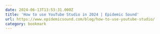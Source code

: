 ```yaml
---
date: 2024-06-13T13:53:31.000Z
title: 'How to use YouTube Studio in 2024 | Epidemic Sound'
url: https://www.epidemicsound.com/blog/how-to-use-youtube-studio/
category: bookmark
---
```

